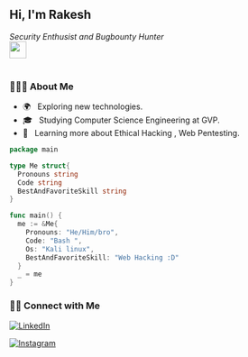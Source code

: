 
<h2> Hi, I'm Rakesh</h2>
<p><em>Security Enthusist and Bugbounty Hunter <br><img src="https://media.giphy.com/media/WUlplcMpOCEmTGBtBW/giphy.gif" width="30"><br><br>
 </em></p>
 
<h3> 👨🏻‍💻 About Me </h3>

- 🌍 &nbsp; Exploring new technologies.
- 🎓 &nbsp; Studying Computer Science Engineering at GVP.
- 🌱 &nbsp; Learning more about Ethical Hacking , Web Pentesting.

```go
package main

type Me struct{
  Pronouns string
  Code string
  BestAndFavoriteSkill string
}

func main() {
  me := &Me{
    Pronouns: "He/Him/bro",
    Code: "Bash ",
    Os: "Kali linux",
    BestAndFavoriteSkill: "Web Hacking :D"
  }
  _ = me
}
```
<!--<h3>🛠 Tech Stack</h3>

- 💻 &nbsp; Python | C++ | C
- 🌐 &nbsp; HTML | CSS | JavaScript 
- 🛢 &nbsp; SQL 
- 🔧 &nbsp; Git -->

<!--[![rakesh1635's GitHub Stats](https://github-readme-stats.vercel.app/api?username=rakesh1635&show_icons=true)](https://github.com/rakesh1635)-->
<h3> 🤝🏻 Connect with Me </h3>

<p align="center">

<a href="https://www.linkedin.com/in/rakesh-kumar-4086381b2/"><img alt="LinkedIn" src="https://img.shields.io/badge/LinkedIn-Rakesh%20kumar-blue?style=flat-square&logo=linkedin"></a>

<a href="https://www.instagram.com/rakesh._.21/"><img alt="Instagram" src="https://img.shields.io/badge/Instagram-rakesh-blue?style=flat-square&logo=instagram"></a>

</p>

